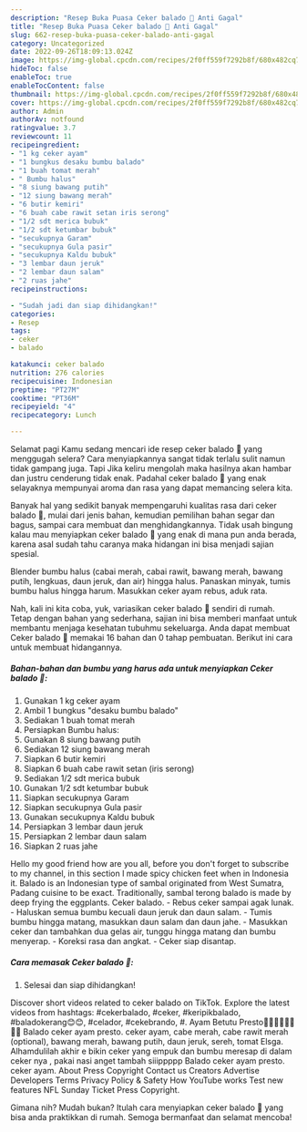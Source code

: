 ```yaml
---
description: "Resep Buka Puasa Ceker balado 🐔 Anti Gagal"
title: "Resep Buka Puasa Ceker balado 🐔 Anti Gagal"
slug: 662-resep-buka-puasa-ceker-balado-anti-gagal
category: Uncategorized
date: 2022-09-26T18:09:13.024Z
image: https://img-global.cpcdn.com/recipes/2f0ff559f7292b8f/680x482cq70/ceker-balado-foto-resep-utama.jpg
hideToc: false
enableToc: true
enableTocContent: false
thumbnail: https://img-global.cpcdn.com/recipes/2f0ff559f7292b8f/680x482cq70/ceker-balado-foto-resep-utama.jpg
cover: https://img-global.cpcdn.com/recipes/2f0ff559f7292b8f/680x482cq70/ceker-balado-foto-resep-utama.jpg
author: Admin
authorAv: notfound
ratingvalue: 3.7
reviewcount: 11
recipeingredient:
- "1 kg ceker ayam"
- "1 bungkus desaku bumbu balado"
- "1 buah tomat merah"
- " Bumbu halus"
- "8 siung bawang putih"
- "12 siung bawang merah"
- "6 butir kemiri"
- "6 buah cabe rawit setan iris serong"
- "1/2 sdt merica bubuk"
- "1/2 sdt ketumbar bubuk"
- "secukupnya Garam"
- "secukupnya Gula pasir"
- "secukupnya Kaldu bubuk"
- "3 lembar daun jeruk"
- "2 lembar daun salam"
- "2 ruas jahe"
recipeinstructions:

- "Sudah jadi dan siap dihidangkan!"
categories:
- Resep
tags:
- ceker
- balado

katakunci: ceker balado 
nutrition: 276 calories
recipecuisine: Indonesian
preptime: "PT27M"
cooktime: "PT36M"
recipeyield: "4"
recipecategory: Lunch

---
```



Selamat pagi Kamu sedang mencari ide resep ceker balado 🐔 yang menggugah selera? Cara menyiapkannya sangat tidak terlalu sulit namun tidak gampang juga. Tapi Jika keliru mengolah maka hasilnya akan hambar dan justru cenderung tidak enak. Padahal ceker balado 🐔 yang enak selayaknya mempunyai aroma dan rasa yang dapat memancing selera kita.


Banyak hal yang sedikit banyak mempengaruhi kualitas rasa dari ceker balado 🐔, mulai dari jenis bahan, kemudian pemilihan bahan segar dan bagus, sampai cara membuat dan menghidangkannya. Tidak usah bingung kalau mau menyiapkan ceker balado 🐔 yang enak di mana pun anda berada, karena asal sudah tahu caranya maka hidangan ini bisa menjadi sajian spesial.

Blender bumbu halus (cabai merah, cabai rawit, bawang merah, bawang putih, lengkuas, daun jeruk, dan air) hingga halus. Panaskan minyak, tumis bumbu halus hingga harum. Masukkan ceker ayam rebus, aduk rata.


Nah, kali ini kita coba, yuk, variasikan ceker balado 🐔 sendiri di rumah. Tetap dengan bahan yang sederhana, sajian ini bisa memberi manfaat untuk membantu menjaga kesehatan tubuhmu sekeluarga. Anda dapat membuat Ceker balado 🐔 memakai 16 bahan dan 0 tahap pembuatan. Berikut ini cara untuk membuat hidangannya.

<!--inarticleads1-->

##### Bahan-bahan dan bumbu yang harus ada untuk menyiapkan Ceker balado 🐔:

1. Gunakan 1 kg ceker ayam
1. Ambil 1 bungkus &#34;desaku bumbu balado&#34;
1. Sediakan 1 buah tomat merah
1. Persiapkan  Bumbu halus:
1. Gunakan 8 siung bawang putih
1. Sediakan 12 siung bawang merah
1. Siapkan 6 butir kemiri
1. Siapkan 6 buah cabe rawit setan (iris serong)
1. Sediakan 1/2 sdt merica bubuk
1. Gunakan 1/2 sdt ketumbar bubuk
1. Siapkan secukupnya Garam
1. Siapkan secukupnya Gula pasir
1. Gunakan secukupnya Kaldu bubuk
1. Persiapkan 3 lembar daun jeruk
1. Persiapkan 2 lembar daun salam
1. Siapkan 2 ruas jahe


Hello my good friend how are you all, before you don&#39;t forget to subscribe to my channel, in this section I made spicy chicken feet when in Indonesia it. Balado is an Indonesian type of sambal originated from West Sumatra, Padang cuisine to be exact. Traditionally, sambal terong balado is made by deep frying the eggplants. Ceker balado. - Rebus ceker sampai agak lunak. - Haluskan semua bumbu kecuali daun jeruk dan daun salam. - Tumis bumbu hingga matang, masukkan daun salam dan daun jahe. - Masukkan ceker dan tambahkan dua gelas air, tunggu hingga matang dan bumbu menyerap. - Koreksi rasa dan angkat. - Ceker siap disantap. 

<!--inarticleads2-->

##### Cara memasak Ceker balado 🐔:


1. Selesai dan siap dihidangkan!

Discover short videos related to ceker balado on TikTok. Explore the latest videos from hashtags: #cekerbalado, #ceker, #keripikbalado, #baladokerang😊😊, #celador, #cekebrando, #. Ayam Betutu Presto🐓🐤🐔🐥🐓🐣🐔🐥 Balado ceker ayam presto. ceker ayam, cabe merah, cabe rawit merah (optional), bawang merah, bawang putih, daun jeruk, sereh, tomat Elsga. Alhamdulilah akhir e bikin ceker yang empuk dan bumbu meresap di dalam ceker nya , pakai nasi anget tambah siiippppp Balado ceker ayam presto. ceker ayam. About Press Copyright Contact us Creators Advertise Developers Terms Privacy Policy &amp; Safety How YouTube works Test new features NFL Sunday Ticket Press Copyright. 

Gimana nih? Mudah bukan? Itulah cara menyiapkan ceker balado 🐔 yang bisa anda praktikkan di rumah. Semoga bermanfaat dan selamat mencoba!
